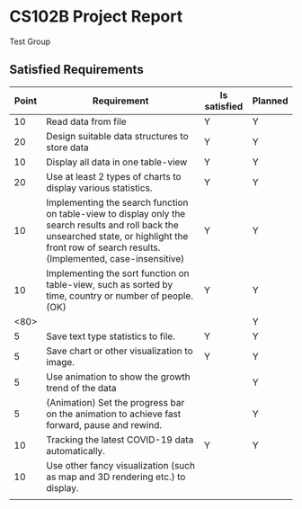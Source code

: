 # CS102B Project Report
Test Group

## Satisfied Requirements

| Point | Requirement                                                  | Is satisfied | Planned |
| ----- | ------------------------------------------------------------ | ------------ | ------- |
| 10    | Read data from file                                          | Y            | Y       |
| 20    | Design suitable data structures to store data                | Y            | Y       |
| 10    | Display all data in one table-view                           | Y            | Y       |
| 20    | Use at least 2 types of charts to display various statistics. | Y            | Y       |
| 10    | Implementing the search function on table-view to display only the search results and roll back the unsearched state, or highlight the front row of search results. (Implemented, case-insensitive) | Y            | Y       |
| 10    | Implementing the sort function on table-view, such as sorted by time, country or number of people. (OK) | Y            | Y       |
| <80>  | <Sum of the basic requirements>                              |              | Y       |
| 5     | Save text type statistics to file.                           | Y            | Y       |
| 5     | Save chart or other visualization to image.                  | Y            | Y       |
| 5     | Use animation to show the growth trend of the data           |              | Y       |
| 5     | (Animation) Set the progress bar on the animation to achieve fast forward, pause and rewind. |              | Y       |
| 10    | Tracking the latest COVID-19 data automatically.             | Y            | Y       |
| 10    | Use other fancy visualization (such as map and 3D rendering etc.) to display. |              |         |
|       | <Sum of the bonus requirements>                              |              |         |

